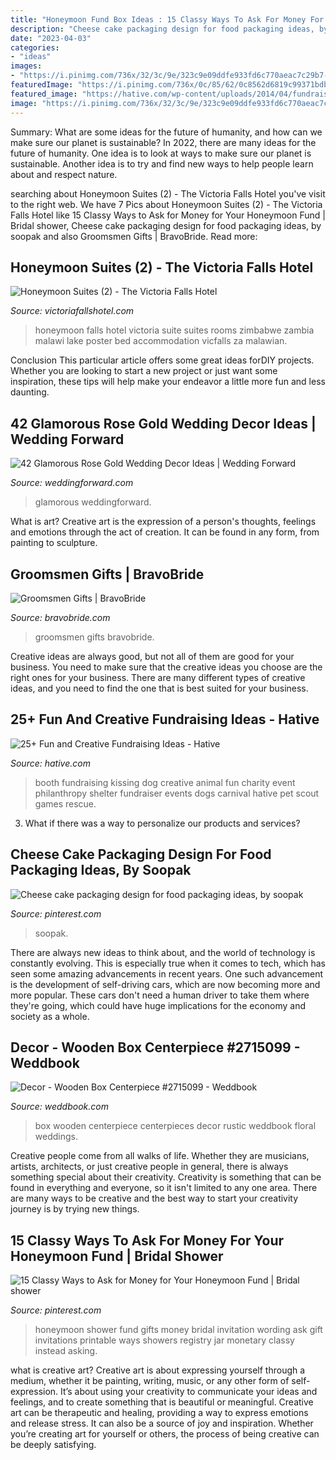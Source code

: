 ```yaml
---
title: "Honeymoon Fund Box Ideas : 15 Classy Ways To Ask For Money For Your Honeymoon Fund"
description: "Cheese cake packaging design for food packaging ideas, by soopak"
date: "2023-04-03"
categories:
- "ideas"
images:
- "https://i.pinimg.com/736x/32/3c/9e/323c9e09ddfe933fd6c770aeac7c29b7--honeymoon-gifts-honeymoon-ideas.jpg"
featuredImage: "https://i.pinimg.com/736x/0c/85/62/0c8562d6819c99371bdb6305f89492d0.jpg"
featured_image: "https://hative.com/wp-content/uploads/2014/04/fundraising-ideas/10-dog-kissing-booth.jpg"
image: "https://i.pinimg.com/736x/32/3c/9e/323c9e09ddfe933fd6c770aeac7c29b7--honeymoon-gifts-honeymoon-ideas.jpg"
---
```



Summary: What are some ideas for the future of humanity, and how can we make sure our planet is sustainable?
In 2022, there are many ideas for the future of humanity. One idea is to look at ways to make sure our planet is sustainable. Another idea is to try and find new ways to help people learn about and respect nature.

	

		
searching about Honeymoon Suites (2) - The Victoria Falls Hotel you've visit to the right web. We have 7 Pics about Honeymoon Suites (2) - The Victoria Falls Hotel like 15 Classy Ways to Ask for Money for Your Honeymoon Fund | Bridal shower, Cheese cake packaging design for food packaging ideas, by soopak and also Groomsmen Gifts | BravoBride. Read more:
		
    
## Honeymoon Suites (2) - The Victoria Falls Hotel

<img loading=lazy src="http://www.victoriafallshotel.com/Data/Rooms/6/4-Honeymoon-Suite-1__zoom.jpg" onerror="this.onerror=null;this.src='https://tse1.mm.bing.net/th?id=OIP.QRxEwzD1AWkBJ1rLtJ5iggHaE8&amp;pid=15.1';" alt="Honeymoon Suites (2) - The Victoria Falls Hotel">

_Source: victoriafallshotel.com_

>honeymoon falls hotel victoria suite suites rooms zimbabwe zambia malawi lake poster bed accommodation vicfalls za malawian. 

	

Conclusion
This particular article offers some great ideas forDIY projects. Whether you are looking to start a new project or just want some inspiration, these tips will help make your endeavor a little more fun and less daunting.

    
## 42 Glamorous Rose Gold Wedding Decor Ideas | Wedding Forward

<img loading=lazy src="https://www.weddingforward.com/wp-content/uploads/2017/09/rose-gold-wedding-decor-featured.jpg" onerror="this.onerror=null;this.src='https://tse1.mm.bing.net/th?id=OIP.pBGECGvclAWKjaQ0B3JxVgHaDN&amp;pid=15.1';" alt="42 Glamorous Rose Gold Wedding Decor Ideas | Wedding Forward">

_Source: weddingforward.com_

>glamorous weddingforward. 

	

What is art?
Creative art is the expression of a person's thoughts, feelings and emotions through the act of creation. It can be found in any form, from painting to sculpture.

    
## Groomsmen Gifts | BravoBride

<img loading=lazy src="https://www.bravobride.com/blog/wp-content/uploads/6d8e8637d8b2f7df471408295eb5a0ac.jpg" onerror="this.onerror=null;this.src='https://tse1.mm.bing.net/th?id=OIP.aBJ2xKzqaOhZhnEnkZQ0wgHaHa&amp;pid=15.1';" alt="Groomsmen Gifts | BravoBride">

_Source: bravobride.com_

>groomsmen gifts bravobride. 

	

Creative ideas are always good, but not all of them are good for your business. You need to make sure that the creative ideas you choose are the right ones for your business. There are many different types of creative ideas, and you need to find the one that is best suited for your business.

    
## 25+ Fun And Creative Fundraising Ideas - Hative

<img loading=lazy src="https://hative.com/wp-content/uploads/2014/04/fundraising-ideas/10-dog-kissing-booth.jpg" onerror="this.onerror=null;this.src='https://tse3.mm.bing.net/th?id=OIP.Am7zg8KGA6YzBZ-uwwlIAAHaJ7&amp;pid=15.1';" alt="25+ Fun and Creative Fundraising Ideas - Hative">

_Source: hative.com_

>booth fundraising kissing dog creative animal fun charity event philanthropy shelter fundraiser events dogs carnival hative pet scout games rescue. 

	

3. What if there was a way to personalize our products and services?

    
## Cheese Cake Packaging Design For Food Packaging Ideas, By Soopak

<img loading=lazy src="https://i.pinimg.com/736x/0c/85/62/0c8562d6819c99371bdb6305f89492d0.jpg" onerror="this.onerror=null;this.src='https://tse4.mm.bing.net/th?id=OIP.hfvIyUDeQYXJ4HHaDWT5owHaHa&amp;pid=15.1';" alt="Cheese cake packaging design for food packaging ideas, by soopak">

_Source: pinterest.com_

>soopak. 

	

There are always new ideas to think about, and the world of technology is constantly evolving. This is especially true when it comes to tech, which has seen some amazing advancements in recent years. One such advancement is the development of self-driving cars, which are now becoming more and more popular. These cars don't need a human driver to take them where they're going, which could have huge implications for the economy and society as a whole.

    
## Decor - Wooden Box Centerpiece #2715099 - Weddbook

<img loading=lazy src="http://s3.weddbook.com/t4/2/7/1/2715099/100-wooden-box-wedding-dcor-centerpieces.jpg" onerror="this.onerror=null;this.src='https://tse1.mm.bing.net/th?id=OIP.XNO0u21h_FRQnCBu8gU8VwHaLH&amp;pid=15.1';" alt="Decor - Wooden Box Centerpiece #2715099 - Weddbook">

_Source: weddbook.com_

>box wooden centerpiece centerpieces decor rustic weddbook floral weddings. 

	

Creative people come from all walks of life. Whether they are musicians, artists, architects, or just creative people in general, there is always something special about their creativity. Creativity is something that can be found in everything and everyone, so it isn't limited to any one area. There are many ways to be creative and the best way to start your creativity journey is by trying new things.

    
## 15 Classy Ways To Ask For Money For Your Honeymoon Fund | Bridal Shower

<img loading=lazy src="https://i.pinimg.com/736x/32/3c/9e/323c9e09ddfe933fd6c770aeac7c29b7--honeymoon-gifts-honeymoon-ideas.jpg" onerror="this.onerror=null;this.src='https://tse2.mm.bing.net/th?id=OIP.RuOnJwd3lFXyVF1vsQ2eOAHaGs&amp;pid=15.1';" alt="15 Classy Ways to Ask for Money for Your Honeymoon Fund | Bridal shower">

_Source: pinterest.com_

>honeymoon shower fund gifts money bridal invitation wording ask gift invitations printable ways showers registry jar monetary classy instead asking. 

	

what is creative art?
Creative art is about expressing yourself through a medium, whether it be painting, writing, music, or any other form of self-expression. It’s about using your creativity to communicate your ideas and feelings, and to create something that is beautiful or meaningful.
Creative art can be therapeutic and healing, providing a way to express emotions and release stress. It can also be a source of joy and inspiration. Whether you’re creating art for yourself or others, the process of being creative can be deeply satisfying.

